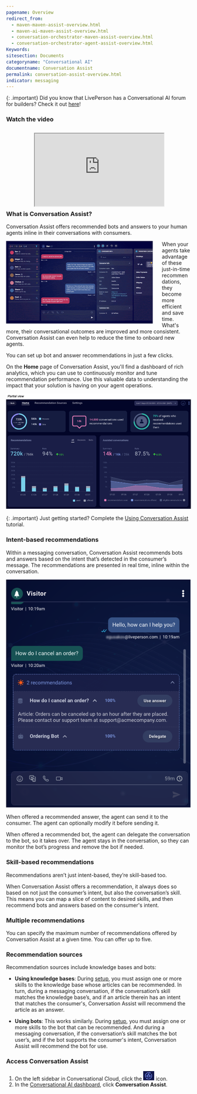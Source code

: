 ```yaml
---
pagename: Overview
redirect_from:
  - maven-maven-assist-overview.html
  - maven-ai-maven-assist-overview.html
  - conversation-orchestrator-maven-assist-overview.html
  - conversation-orchestrator-agent-assist-overview.html
Keywords:
sitesection: Documents
categoryname: "Conversational AI"
documentname: Conversation Assist
permalink: conversation-assist-overview.html
indicator: messaging
---
```


{: .important}
Did you know that LivePerson has a Conversational AI forum for builders? Check it out [here](https://talkyard.livepersonai.com/)!

### Watch the video

<div style="display: block; position: relative; max-width: 70%;margin:0 auto;"><div style="padding-top: 56.25%;"><iframe src="https://player.vimeo.com/video/677425411" allowfullscreen="" webkitallowfullscreen="" mozallowfullscreen="" style="width: 100%; height: 100%; position: absolute; top: 10px; bottom: 0px; right: 0px; left: 0px;"></iframe></div></div>

### What is Conversation Assist?
Conversation Assist offers recommended bots and answers to your human agents inline in their conversations with consumers.

<img width="400" src="img/agentassist/example2.gif" align="left" style="margin: 0px 25px 0px 0px;">

When your agents take advantage of these just-in-time recommendations, they become more efficient and save time. What's more, their conversational outcomes are improved and more consistent. Conversation Assist can even help to reduce the time to onboard new agents.

You can set up bot and answer recommendations in just a few clicks.

On the **Home** page of Conversation Assist, you'll find a dashboard of rich analytics, which you can use to continuously monitor and tune recommendation performance. Use this valuable data to understanding the impact that your solution is having on your agent operations.

<img width="800" src="img/agentassist/dashboard.png">

{: .important}
Just getting started? Complete the [Using Conversation Assist](tutorials-guides-using-conversation-assist-overview.html) tutorial.

### Intent-based recommendations
Within a messaging conversation, Conversation Assist recommends bots and answers based on the intent that’s detected in the consumer’s message. The recommendations are presented in real time, inline within the conversation.

<img width="550" src="img/agentassist/example.png">

When offered a recommended answer, the agent can send it to the consumer. The agent can optionally modify it before sending it.

When offered a recommended bot, the agent can delegate the conversation to the bot, so it takes over. The agent stays in the conversation, so they can monitor the bot’s progress and remove the bot if needed.

### Skill-based recommendations
Recommendations aren’t just intent-based, they’re skill-based too.

When Conversation Assist offers a recommendation, it always does so based on not just the consumer’s intent, but also the conversation’s skill. This means you can map a slice of content to desired skills, and then recommend bots and answers based on the consumer's intent.

### Multiple recommendations
You can specify the maximum number of recommendations offered by Conversation Assist at a given time. You can offer up to five.

### Recommendation sources

Recommendation sources include knowledge bases and bots:

* **Using knowledge bases**: During [setup](conversation-assist-recommendation-sources-setting-up-knowledge-bases.html), you must assign one or more skills to the knowledge base whose articles can be recommended. In turn, during a messaging conversation, if the conversation’s skill matches the knowledge base’s, and if an article therein has an intent that matches the consumer's, Conversation Assist will recommend the article as an answer.

* **Using bots**: This works similarly. During [setup](conversation-assist-recommendation-sources-setting-up-bots.html), you must assign one or more skills to the bot that can be recommended. And during a messaging conversation, if the conversation’s skill matches the bot user’s, and if the bot supports the consumer's intent, Conversation Assist will recommend the bot for use.

### Access Conversation Assist

1. On the left sidebar in Conversational Cloud, click the <img style="width:30px" src="img/ConvoBuilder/icon_cb.png"> icon.
2. In the [Conversational AI dashboard](platform-overview.html), click **Conversation Assist**.
